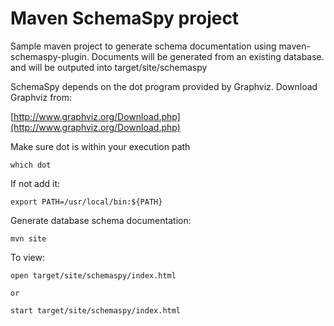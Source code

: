 # Maven SchemaSpy project

Sample maven project to generate schema documentation using maven-schemaspy-plugin.  Documents will be generated from an existing database. and will be outputed into target/site/schemaspy

SchemaSpy depends on the dot program provided by Graphviz.  Download Graphviz from:

[http://www.graphviz.org/Download.php](http://www.graphviz.org/Download.php)

Make sure dot is within your execution path

    which dot

If not add it:

    export PATH=/usr/local/bin:${PATH}    
    
Generate database schema documentation:    

    mvn site

To view:

    open target/site/schemaspy/index.html
    
    or
    
    start target/site/schemaspy/index.html 